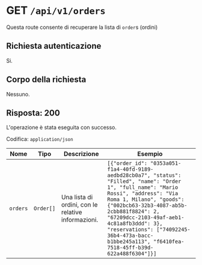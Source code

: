 # GET `/api/v1/orders`

Questa route consente di recuperare la lista di `order`s (ordini)

## Richiesta autenticazione

Si.

## Corpo della richiesta

Nessuno.

## Risposta: 200

L'operazione è stata eseguita con successo.

Codifica: `application/json`
<!--typst-begin-exclude-->
| Nome | Tipo | Descrizione | Esempio |
| -------- | --------- | -------------------------------------------------- | --------------------------------------------------------------------------------------------------------------------------------------------------------------------------------------------------------------------------------------------------------------------------------------------------------------------------------------------------------------- |
| `orders` | `Order[]` | Una lista di ordini, con le relative informazioni. | `[{"order_id": "0353a051-f1a4-40fd-9189-aedbd28cb0a7", "status": "Filled", "name": "Order 1", "full_name": "Mario Rossi", "address": "Via Roma 1, Milano", "goods": {"002bcb63-32b3-4087-ab5b-2cbb881f8824": 2, "67209dcc-2103-49af-aeb1-4c81a8fb3ddd": 3}, "reservations": ["74092245-36b4-473a-bacc-b1bbe245a113", "f6410fea-7518-45ff-b39d-622a488f6304"]}]` |
<!--typst-end-exclude-->
